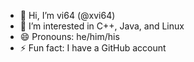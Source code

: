 - 👋 Hi, I’m vi64 (@xvi64)
- 👀 I’m interested in C++, Java, and Linux
- 😄 Pronouns: he/him/his
- ⚡ Fun fact: I have a GitHub account

<!---
xvi64/xvi64 is a ✨ special ✨ repository because its `README.md` (this file) appears on your GitHub profile.
You can click the Preview link to take a look at your changes.
--->
